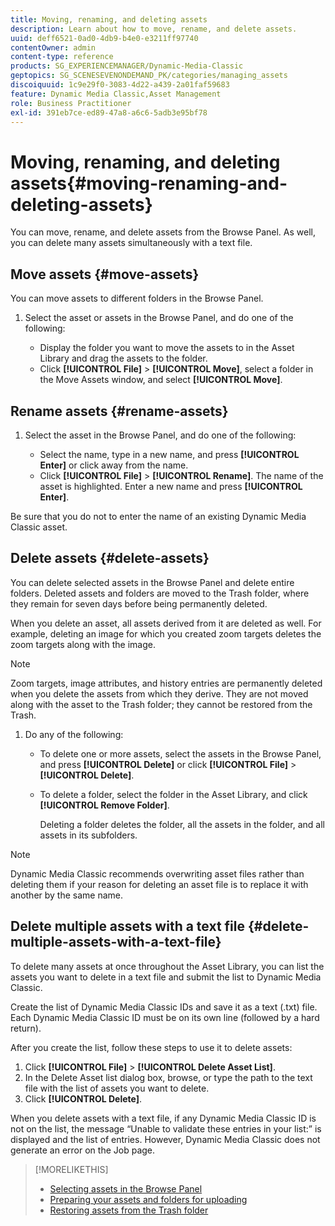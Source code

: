 ```yaml
---
title: Moving, renaming, and deleting assets
description: Learn about how to move, rename, and delete assets.
uuid: deff6521-0ad0-4db9-b4e0-e3211ff97740
contentOwner: admin
content-type: reference
products: SG_EXPERIENCEMANAGER/Dynamic-Media-Classic
geptopics: SG_SCENESEVENONDEMAND_PK/categories/managing_assets
discoiquuid: 1c9e29f0-3083-4d22-a439-2a01faf59683
feature: Dynamic Media Classic,Asset Management
role: Business Practitioner
exl-id: 391eb7ce-ed89-47a8-a6c6-5adb3e95bf78
---
```

# Moving, renaming, and deleting assets{#moving-renaming-and-deleting-assets}

You can move, rename, and delete assets from the Browse Panel. As well, you can delete many assets simultaneously with a text file.

## Move assets {#move-assets}

You can move assets to different folders in the Browse Panel.

1. Select the asset or assets in the Browse Panel, and do one of the following:

    * Display the folder you want to move the assets to in the Asset Library and drag the assets to the folder.
    * Click **[!UICONTROL File]** > **[!UICONTROL Move]**, select a folder in the Move Assets window, and select **[!UICONTROL Move]**.

## Rename assets {#rename-assets}

1. Select the asset in the Browse Panel, and do one of the following:

    * Select the name, type in a new name, and press **[!UICONTROL Enter]** or click away from the name.
    * Click **[!UICONTROL File]** > **[!UICONTROL Rename]**. The name of the asset is highlighted. Enter a new name and press **[!UICONTROL Enter]**.

Be sure that you do not to enter the name of an existing Dynamic Media Classic asset.

## Delete assets {#delete-assets}

You can delete selected assets in the Browse Panel and delete entire folders. Deleted assets and folders are moved to the Trash folder, where they remain for seven days before being permanently deleted.

When you delete an asset, all assets derived from it are deleted as well. For example, deleting an image for which you created zoom targets deletes the zoom targets along with the image.

>[!NOTE]
>
>Zoom targets, image attributes, and history entries are permanently deleted when you delete the assets from which they derive. They are not moved along with the asset to the Trash folder; they cannot be restored from the Trash.

1. Do any of the following:

    * To delete one or more assets, select the assets in the Browse Panel, and press **[!UICONTROL Delete]** or click **[!UICONTROL File]** > **[!UICONTROL Delete]**.
    * To delete a folder, select the folder in the Asset Library, and click **[!UICONTROL Remove Folder]**.

      Deleting a folder deletes the folder, all the assets in the folder, and all assets in its subfolders.

>[!NOTE]
>
>Dynamic Media Classic recommends overwriting asset files rather than deleting them if your reason for deleting an asset file is to replace it with another by the same name.

## Delete multiple assets with a text file {#delete-multiple-assets-with-a-text-file}

To delete many assets at once throughout the Asset Library, you can list the assets you want to delete in a text file and submit the list to Dynamic Media Classic.

Create the list of Dynamic Media Classic IDs and save it as a text (.txt) file. Each Dynamic Media Classic ID must be on its own line (followed by a hard return).

After you create the list, follow these steps to use it to delete assets:

1. Click **[!UICONTROL File]** > **[!UICONTROL Delete Asset List]**.
1. In the Delete Asset list dialog box, browse, or type the path to the text file with the list of assets you want to delete.
1. Click **[!UICONTROL Delete]**.

When you delete assets with a text file, if any Dynamic Media Classic ID is not on the list, the message “Unable to validate these entries in your list:” is displayed and the list of entries. However, Dynamic Media Classic does not generate an error on the Job page.

>[!MORELIKETHIS]
>
>* [Selecting assets in the Browse Panel](selecting-assets-browse-panel.md#selecting_assets_in_the_browse_panel)
>* [Preparing your assets and folders for uploading](uploading-files.md#preparing_your_assets_and_folders_for_uploading)
>* [Restoring assets from the Trash folder](trash-folder.md#restoring_assets_from_the_trash_folder)
